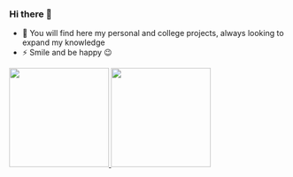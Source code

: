 ### Hi there 👋

- 🌱 You will find here my personal and college projects, always looking to expand my knowledge
- ⚡ Smile and be happy 😉

<div>
  <a href="https://github.com/joaogcastro">
  <img height="180em" src="https://github-readme-stats.vercel.app/api?username=joaogcastro&show_icons=true&theme=tokyonight">
  <img height="180em" src="https://github-readme-stats.vercel.app/api/top-langs/?username=joaogcastro&theme=tokyonight">
</div>
